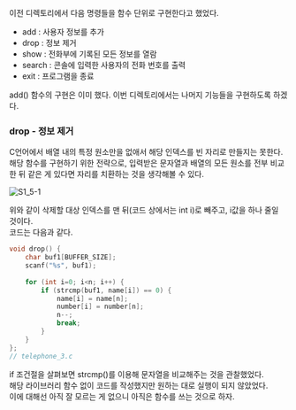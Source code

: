 이전 디렉토리에서 다음 명령들을 함수 단위로 구현한다고 했었다.

* add : 사용자 정보를 추가
* drop : 정보 제거
* show : 전화부에 기록된 모든 정보를 열람
* search : 콘솔에 입력한 사용자의 전화 번호를 출력
* exit : 프로그램을 종료

add() 함수의 구현은 이미 했다. 이번 디렉토리에서는 나머지 기능들을 구현하도록 하겠다.

### drop - 정보 제거

<p>
C언어에서 배열 내의 특정 원소만을 없애서 해당 인덱스를 빈 자리로 만들지는 못한다.<br />
해당 함수를 구현하기 위한 전략으로, 입력받은 문자열과 배열의 모든 원소를 전부 비교한 뒤 같은 게 있다면
자리를 치환하는 것을 생각해볼 수 있다.
</p>

<img src="" alt="S1_5-1" />

<p>
위와 같이 삭제할 대상 인덱스를 맨 뒤(코드 상에서는 int i)로 빼주고, i값을 하나 줄일 것이다.<br />
코드는 다음과 같다.
</p>

```c
void drop() {
    char buf1[BUFFER_SIZE];
    scanf("%s", buf1);
    
    for (int i=0; i<n; i++) {
        if (strcmp(buf1, name[i]) == 0) {
            name[i] = name[n];
            number[i] = number[n];
            n--;
            break;
        }
    }
};
// telephone_3.c
```
<p>
if 조건절을 살펴보면 strcmp()를 이용해 문자열을 비교해주는 것을 관찰했었다.<br />
해당 라이브러리 함수 없이 코드를 작성했지만 원하는 대로 실행이 되지 않았었다.<br />
이에 대해선 아직 잘 모르는 게 없으니 아직은 함수를 쓰는 것으로 하자.
</p>


